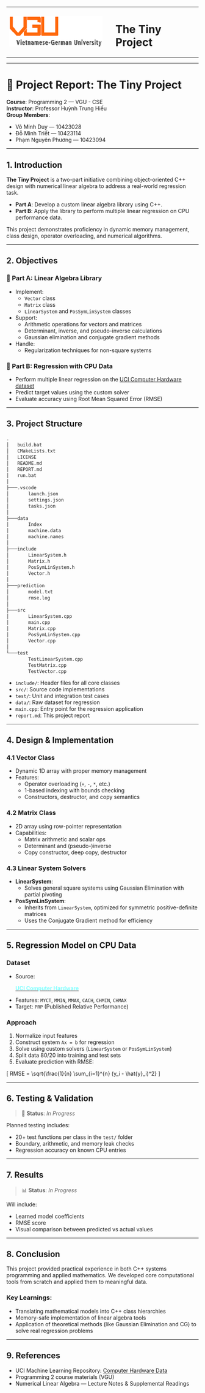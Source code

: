 <table align="center">
  <tr>
    <td><img src="./assets/logo.png" alt="logo" height="80"></td>
    <td><h1 style="margin-left: 20px;">The Tiny Project</h1></td>
  </tr>
</table>

---

# 📘 Project Report: The Tiny Project

**Course**: Programming 2 — VGU - CSE  
**Instructor**: Professor Huỳnh Trung Hiếu  
**Group Members**:  
- Võ Minh Duy — 10423028  
- Đỗ Minh Triết — 10423114  
- Phạm Nguyên Phương — 10423094  

---

## 1. Introduction

**The Tiny Project** is a two-part initiative combining object-oriented C++ design with numerical linear algebra to address a real-world regression task.

- **Part A**: Develop a custom linear algebra library using C++.  
- **Part B**: Apply the library to perform multiple linear regression on CPU performance data.

This project demonstrates proficiency in dynamic memory management, class design, operator overloading, and numerical algorithms.

---

## 2. Objectives

### 🔹 Part A: Linear Algebra Library

- Implement:
  - `Vector` class
  - `Matrix` class
  - `LinearSystem` and `PosSymLinSystem` classes
- Support:
  - Arithmetic operations for vectors and matrices
  - Determinant, inverse, and pseudo-inverse calculations
  - Gaussian elimination and conjugate gradient methods
- Handle:
  - Regularization techniques for non-square systems

### 🔹 Part B: Regression with CPU Data

- Perform multiple linear regression on the [UCI Computer Hardware dataset](https://archive.ics.uci.edu/ml/datasets/Computer%2BHardware)
- Predict target values using the custom solver
- Evaluate accuracy using Root Mean Squared Error (RMSE)

---

## 3. Project Structure
```
.
│   build.bat
│   CMakeLists.txt
│   LICENSE
│   README.md
│   REPORT.md
│   run.bat
│   
├───.vscode
│       launch.json
│       settings.json
│       tasks.json
│       
├───data
│       Index
│       machine.data
│       machine.names
│       
├───include
│       LinearSystem.h
│       Matrix.h
│       PosSymLinSystem.h
│       Vector.h
│       
├───prediction
│       model.txt
│       rmse.log
│       
├───src
│       LinearSystem.cpp
│       main.cpp
│       Matrix.cpp
│       PosSymLinSystem.cpp
│       Vector.cpp
│       
└───test
        TestLinearSystem.cpp
        TestMatrix.cpp
        TestVector.cpp
```

- `include/`: Header files for all core classes  
- `src/`: Source code implementations  
- `test/`: Unit and integration test cases  
- `data/`: Raw dataset for regression  
- `main.cpp`: Entry point for the regression application  
- `report.md`: This project report  

---

## 4. Design & Implementation

### 4.1 Vector Class

- Dynamic 1D array with proper memory management
- Features:
  - Operator overloading (`+`, `-`, `*`, etc.)
  - 1-based indexing with bounds checking
  - Constructors, destructor, and copy semantics

### 4.2 Matrix Class

- 2D array using row-pointer representation
- Capabilities:
  - Matrix arithmetic and scalar ops
  - Determinant and (pseudo-)inverse
  - Copy constructor, deep copy, destructor

### 4.3 Linear System Solvers

- **LinearSystem**:  
  - Solves general square systems using Gaussian Elimination with partial pivoting
- **PosSymLinSystem**:  
  - Inherits from `LinearSystem`, optimized for symmetric positive-definite matrices
  - Uses the Conjugate Gradient method for efficiency

---

## 5. Regression Model on CPU Data

### Dataset

- Source: [**<p style="color:rgb(127,255,255);">UCI Computer Hardware</p>**](https://archive.ics.uci.edu/ml/datasets/Computer%2BHardware)
- Features: `MYCT`, `MMIN`, `MMAX`, `CACH`, `CHMIN`, `CHMAX`  
- Target: `PRP` (Published Relative Performance)

### Approach

1. Normalize input features  
2. Construct system `Ax = b` for regression  
3. Solve using custom solvers (`LinearSystem` or `PosSymLinSystem`)  
4. Split data 80/20 into training and test sets  
5. Evaluate prediction with RMSE:

\[
RMSE = \sqrt{\frac{1}{n} \sum_{i=1}^{n} (y_i - \hat{y}_i)^2}
\]

---

## 6. Testing & Validation

> 🔧 **Status**: _In Progress_

Planned testing includes:

- 20+ test functions per class in the `test/` folder
- Boundary, arithmetic, and memory leak checks
- Regression accuracy on known CPU entries

---

## 7. Results

> 📊 **Status**: _In Progress_

Will include:

- Learned model coefficients  
- RMSE score  
- Visual comparison between predicted vs actual values

---

## 8. Conclusion

This project provided practical experience in both C++ systems programming and applied mathematics. We developed core computational tools from scratch and applied them to meaningful data.

### Key Learnings:

- Translating mathematical models into C++ class hierarchies
- Memory-safe implementation of linear algebra tools
- Application of theoretical methods (like Gaussian Elimination and CG) to solve real regression problems

---

## 9. References

- UCI Machine Learning Repository: [Computer Hardware Data](https://archive.ics.uci.edu/ml/datasets/Computer%2BHardware)  
- Programming 2 course materials (VGU)  
- Numerical Linear Algebra — Lecture Notes & Supplemental Readings
